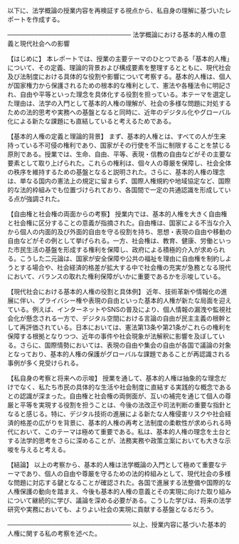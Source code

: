 以下に、法学概論の授業内容を再検証する視点から、私自身の理解に基づいたレポートを作成する。

────────────────────────────
法学概論における基本的人権の意義と現代社会への影響

【はじめに】
本レポートでは、授業の主要テーマのひとつである「基本的人権」について、その定義、理論的背景および構成要素を整理するとともに、現代社会及び法制度における具体的な役割や影響について考察する。基本的人権は、個人が国家権力から保護されるための根本的な権利として、憲法や各種法令に明記され、自由や平等といった理念を具体化する役割を担っている。本テーマを選定した理由は、法学の入門として基本的人権の理解が、社会の多様な問題に対処するための法的思考や実務への基盤となると同時に、近年のデジタル化やグローバル化による新たな課題にも直結していると考えるためである。

【基本的人権の定義と理論的背景】
まず、基本的人権とは、すべての人が生来持っている不可侵の権利であり、国家がその行使を不当に制限することを禁じる原則である。授業では、生命、自由、平等、表現・信教の自由などがその主要な要素として取り上げられた。これらの権利は、個々人の尊厳を保障し、社会全体の秩序を維持するための基盤となると説明された。さらに、基本的人権の理念は、単なる国内の憲法上の規定に留まらず、国際人権規約や地域協定など、国際的な法的枠組みでも位置づけられており、各国間で一定の共通認識を形成している点が強調された。

【自由権と社会権の両面からの考察】
授業内では、基本的人権を大きく自由権と社会権に区分することの意義が指摘された。自由権は、国家による不当な介入から個人の内面的及び外面的自由を守る役割を持ち、思想・表現の自由や移動の自由などがその例として挙げられる。一方、社会権は、教育、健康、労働といった市民生活の基盤を形成する権利を保障し、政府による積極的介入が求められる。こうした二元論は、国家が安全保障や公共の福祉を理由に自由権を制約しようとする場合や、社会経済的格差が拡大する中で社会権の充実が急務となる現代において、バランスの取れた権利保障がいかに重要であるかを示唆している。

【現代社会における基本的人権の役割と具体例】
近年、技術革新や情報化の進展に伴い、プライバシー権や表現の自由といった基本的人権が新たな局面を迎えている。例えば、インターネットやSNSの普及により、個人情報の漏洩や監視社会化が懸念される一方で、デジタル空間における言論の自由が民主主義の根幹として再評価されている。日本においては、憲法第13条や第21条がこれらの権利を保障する根拠となりつつ、近年の事件や社会現象が法解釈に影響を及ぼしている。さらに、国際情勢においては、表現の自由や集会の自由が各国で議論の対象となっており、基本的人権の保護がグローバルな課題であることが再認識される事例が多く見受けられる。

【私自身の考察と将来への示唆】
授業を通して、基本的人権は抽象的な理念だけでなく、私たち市民の具体的な生活や社会制度に直結する実践的な概念であるとの認識が深まった。自由権と社会権の両側面が、互いの補完を通じて個人の尊厳と平等を実現する役割を担うことは、今後の法改正や司法判断の重要な指針となると感じる。特に、デジタル技術の進展による新たな人権侵害リスクや社会経済的格差の広がりを背景に、基本的人権の再考と法制度の柔軟性が求められる時代において、このテーマは極めて重要である。私は、基本的人権の理念を土台とする法学的思考をさらに深めることが、法務実務や政策立案においても大きな示唆を与えると考える。

【結論】
以上の考察から、基本的人権は法学概論の入門として極めて重要なテーマであり、個人の自由や尊厳を守るための法的枠組みとして、現代社会の多様な問題に対応する鍵となることが確認された。各国で進展する法整備や国際的な人権保護の動向を踏まえ、今後も基本的人権の意義とその実現に向けた取り組みについて継続的に学び、議論を深める必要がある。こうした学びは、将来の法学研究や実務においても、よりよい社会の実現に貢献する基盤となるだろう。

────────────────────────────
以上、授業内容に基づいた基本的人権に関する私の考察を述べた。